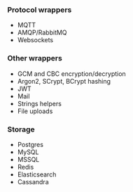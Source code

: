 ### Protocol wrappers
* MQTT
* AMQP/RabbitMQ
* Websockets

### Other wrappers
* GCM and CBC encryption/decryption
* Argon2, SCrypt, BCrypt hashing
* JWT
* Mail
* Strings helpers
* File uploads

### Storage
* Postgres
* MySQL
* MSSQL
* Redis
* Elasticsearch
* Cassandra
